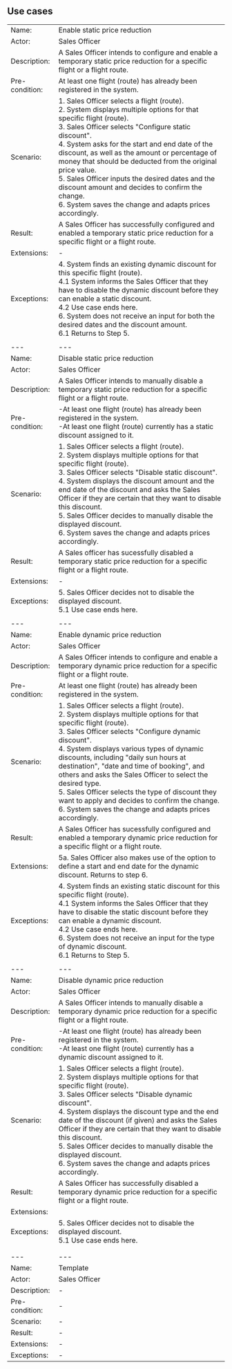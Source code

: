## Use cases


|   |   |
|---|---|
|Name:|Enable static price reduction|
|Actor:|Sales Officer|
|Description:|A Sales Officer intends to configure and enable a temporary static price reduction for a specific flight or a flight route.|
|Pre-condition:|At least one flight (route) has already been registered in the system.|
|Scenario:|1. Sales Officer selects a flight (route).<br> 2. System displays multiple options for that specific flight (route).<br> 3. Sales Officer selects "Configure static discount".<br> 4. System asks for the start and end date of the discount, as well as the amount or percentage of money that should be deducted from the original price value.<br> 5. Sales Officer inputs the desired dates and the discount amount and decides to confirm the change.<br> 6. System saves the change and adapts prices accordingly. |
|Result:|A Sales Officer has successfully configured and enabled a temporary static price reduction for a specific flight or a flight route.|
|Extensions:|-|
|Exceptions:|4. System finds an existing dynamic discount for this specific flight (route).<br> 4.1 System informs the Sales Officer that they have to disable the dynamic discount before they can enable a static discount.<br> 4.2 Use case ends here.<br> 6. System does not receive an input for both the desired dates and the discount amount.<br> 6.1 Returns to Step 5. |
|   |   |
|---|---|
|Name:|Disable static price reduction|
|Actor:|Sales Officer|
|Description:|A Sales Officer intends to manually disable a temporary static price reduction for a specific flight or a flight route.|
|Pre-condition:|-At least one flight (route) has already been registered in the system.<br> -At least one flight (route) currently has a static discount assigned to it.|
|Scenario:|1. Sales Officer selects a flight (route).<br> 2. System displays multiple options for that specific flight (route).<br> 3. Sales Officer selects "Disable static discount".<br> 4. System displays the discount amount and the end date of the discount and asks the Sales Officer if they are certain that they want to disable this discount.<br> 5. Sales Officer decides to manually disable the displayed discount.<br> 6. System saves the change and adapts prices accordingly. |
|Result:|A Sales officer has sucessfully disabled a temporary static price reduction for a specific flight or a flight route.|
|Extensions:|-|
|Exceptions:|5. Sales Officer decides not to disable the displayed discount.<br> 5.1 Use case ends here. |
|   |   |
|---|---|
|Name:|Enable dynamic price reduction|
|Actor:|Sales Officer|
|Description:|A Sales Officer intends to configure and enable a temporary dynamic price reduction for a specific flight or a flight route.|
|Pre-condition:|At least one flight (route) has already been registered in the system.|
|Scenario:|1. Sales Officer selects a flight (route).<br> 2. System displays multiple options for that specific flight (route).<br> 3. Sales Officer selects "Configure dynamic discount".<br> 4. System displays various types of dynamic discounts, including "daily sun hours at destination", "date and time of booking", and others and asks the Sales Officer to select the desired type.<br> 5. Sales Officer selects the type of discount they want to apply and decides to confirm the change.<br> 6. System saves the change and adapts prices accordingly. |
|Result:|A Sales Officer has sucessfully configured and enabled a temporary dynamic price reduction for a specific flight or a flight route.|
|Extensions:|5a. Sales Officer also makes use of the option to define a start and end date for the dynamic discount. Returns to step 6.|
|Exceptions:|4. System finds an existing static discount for this specific flight (route).<br> 4.1 System informs the Sales Officer that they have to disable the static discount before they can enable a dynamic discount.<br> 4.2 Use case ends here.<br> 6. System does not receive an input for the type of dynamic discount.<br> 6.1 Returns to Step 5. |
|   |   |
|---|---|
|Name:|Disable dynamic price reduction|
|Actor:|Sales Officer|
|Description:|A Sales Officer intends to manually disable a temporary dynamic price reduction for a specific flight or a flight route.|
|Pre-condition:|-At least one flight (route) has already been registered in the system.<br> -At least one flight (route) currently has a dynamic discount assigned to it.|
|Scenario:|1. Sales Officer selects a flight (route).<br> 2. System displays multiple options for that specific flight (route).<br> 3. Sales Officer selects "Disable dynamic discount".<br> 4. System displays the discount type and the end date of the discount (if given) and asks the Sales Officer if they are certain that they want to disable this discount.<br> 5. Sales Officer decides to manually disable the displayed discount.<br> 6. System saves the change and adapts prices accordingly.  |
|Result:|A Sales Officer has successfully disabled a temporary dynamic price reduction for a specific flight or a flight route.|
|Extensions:||
|Exceptions:|5. Sales Officer decides not to disable the displayed discount.<br> 5.1 Use case ends here. |
|   |   |
|   |   |
|---|---|
|Name:|Template|
|Actor:|Sales Officer|
|Description:|-|
|Pre-condition:|-|
|Scenario:|-|
|Result:|-|
|Extensions:|-|
|Exceptions:|-|
